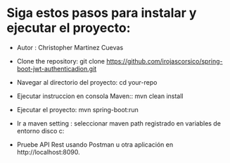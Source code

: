 # Siga estos pasos para instalar y ejecutar el proyecto:

* Autor : Christopher Martinez Cuevas 

* Clone the repository: git clone https://github.com/irojascorsico/spring-boot-jwt-authenticadion.git
* Navegar al directorio del proyecto: cd your-repo
* Ejecutar instruccion en consola Maven:: mvn clean install
* Ejecutar el proyecto: mvn spring-boot:run
* Ir a maven setting : seleccionar maven path registrado en variables de entorno disco c:
* Pruebe API Rest usando Postman u otra aplicación en http://localhost:8090.